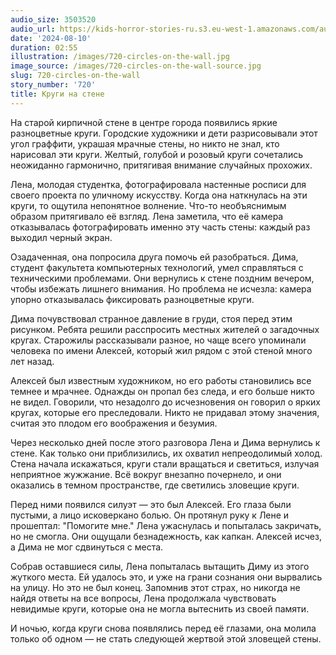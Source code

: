 ```yaml
---
audio_size: 3503520
audio_url: https://kids-horror-stories-ru.s3.eu-west-1.amazonaws.com/audio/720-circles-on-the-wall.mp3
date: '2024-08-10'
duration: 02:55
illustration: /images/720-circles-on-the-wall.jpg
image_source: /images/720-circles-on-the-wall-source.jpg
slug: 720-circles-on-the-wall
story_number: '720'
title: Круги на стене
---
```


На старой кирпичной стене в центре города появились яркие разноцветные круги. Городские художники и дети разрисовывали этот угол граффити, украшая мрачные стены, но никто не знал, кто нарисовал эти круги. Желтый, голубой и розовый круги сочетались неожиданно гармонично, притягивая внимание случайных прохожих.

Лена, молодая студентка, фотографировала настенные росписи для своего проекта по уличному искусству. Когда она наткнулась на эти круги, то ощутила непонятное волнение. Что-то необъяснимым образом притягивало её взгляд. Лена заметила, что её камера отказывалась фотографировать именно эту часть стены: каждый раз выходил черный экран.

Озадаченная, она попросила друга помочь ей разобраться. Дима, студент факультета компьютерных технологий, умел справляться с техническими проблемами. Они вернулись к стене поздним вечером, чтобы избежать лишнего внимания. Но проблема не исчезла: камера упорно отказывалась фиксировать разноцветные круги.

Дима почувствовал странное давление в груди, стоя перед этим рисунком. Ребята решили расспросить местных жителей о загадочных кругах. Старожилы рассказывали разное, но чаще всего упоминали человека по имени Алексей, который жил рядом с этой стеной много лет назад.

Алексей был известным художником, но его работы становились все темнее и мрачнее. Однажды он пропал без следа, и его больше никто не видел. Говорили, что незадолго до исчезновения он говорил о ярких кругах, которые его преследовали. Никто не придавал этому значения, считая это плодом его воображения и безумия.

Через несколько дней после этого разговора Лена и Дима вернулись к стене. Как только они приблизились, их охватил непреодолимый холод. Стена начала искажаться, круги стали вращаться и светиться, излучая неприятное жужжание. Всё вокруг внезапно почернело, и они оказались в темном пространстве, где светились зловещие круги.

Перед ними появился силуэт — это был Алексей. Его глаза были пустыми, а лицо исковеркано болью. Он протянул руку к Лене и прошептал: "Помогите мне." Лена ужаснулась и попыталась закричать, но не смогла. Они ощущали безнадежность, как капкан. Алексей исчез, а Дима не мог сдвинуться с места.

Собрав оставшиеся силы, Лена попыталась вытащить Диму из этого жуткого места. Ей удалось это, и уже на грани сознания они вырвались на улицу. Но это не был конец. Запомнив этот страх, но никогда не найдя ответы на все вопросы, Лена продолжала чувствовать невидимые круги, которые она не могла вытеснить из своей памяти.

И ночью, когда круги снова появлялись перед её глазами, она молила только об одном — не стать следующей жертвой этой зловещей стены.
